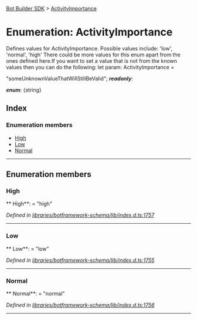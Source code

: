 [Bot Builder SDK](../README.md) > [ActivityImportance](../enums/botbuilder.activityimportance.md)



# Enumeration: ActivityImportance


Defines values for ActivityImportance. Possible values include: 'low', 'normal', 'high' There could be more values for this enum apart from the ones defined here.If you want to set a value that is not from the known values then you can do the following: let param: ActivityImportance =

<activityimportance>"someUnknownValueThatWillStillBeValid";</activityimportance>
*__readonly__*: 

*__enum__*: {string}


## Index

### Enumeration members

* [High](botbuilder.activityimportance.md#high)
* [Low](botbuilder.activityimportance.md#low)
* [Normal](botbuilder.activityimportance.md#normal)



---
## Enumeration members
<a id="high"></a>

###  High

** High**:    = "high"

*Defined in [libraries/botframework-schema/lib/index.d.ts:1757](https://github.com/Microsoft/botbuilder-js/blob/57c9ba8/libraries/botframework-schema/lib/index.d.ts#L1757)*





___

<a id="low"></a>

###  Low

** Low**:    = "low"

*Defined in [libraries/botframework-schema/lib/index.d.ts:1755](https://github.com/Microsoft/botbuilder-js/blob/57c9ba8/libraries/botframework-schema/lib/index.d.ts#L1755)*





___

<a id="normal"></a>

###  Normal

** Normal**:    = "normal"

*Defined in [libraries/botframework-schema/lib/index.d.ts:1756](https://github.com/Microsoft/botbuilder-js/blob/57c9ba8/libraries/botframework-schema/lib/index.d.ts#L1756)*





___


